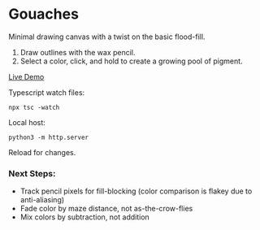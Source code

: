 # Gouaches

Minimal drawing canvas with a twist on the basic flood-fill.

1. Draw outlines with the wax pencil. 
2. Select a color, click, and hold to create a growing pool of pigment.

[Live Demo](https://zackrdavis.github.io/gouaches/)

Typescript watch files:

```
npx tsc -watch
```

Local host:

```
python3 -m http.server
```

Reload for changes.

### Next Steps:

- Track pencil pixels for fill-blocking (color comparison is flakey due to anti-aliasing)
- Fade color by maze distance, not as-the-crow-flies
- Mix colors by subtraction, not addition
